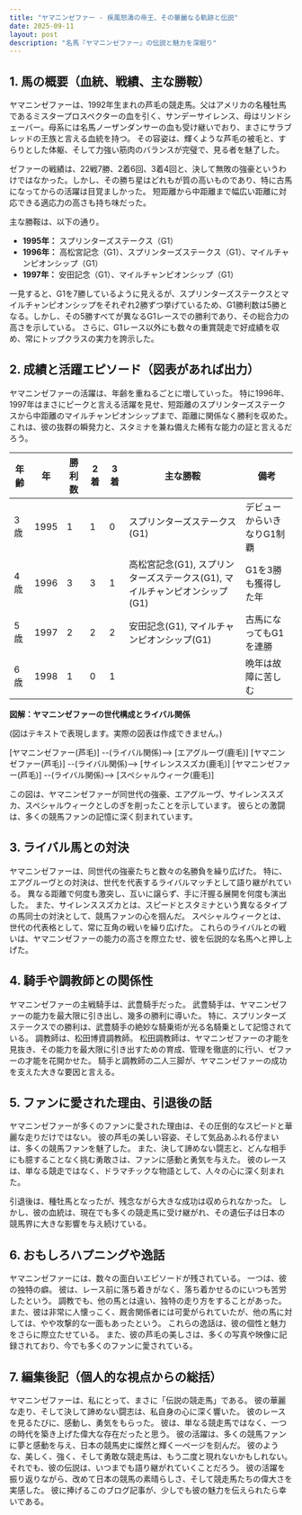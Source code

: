```yaml
---
title: "ヤマニンゼファー - 疾風怒濤の帝王、その華麗なる軌跡と伝説"
date: 2025-09-11
layout: post
description: "名馬『ヤマニンゼファー』の伝説と魅力を深堀り"
---
```


## 1. 馬の概要（血統、戦績、主な勝鞍）

ヤマニンゼファーは、1992年生まれの芦毛の競走馬。父はアメリカの名種牡馬であるミスタープロスペクターの血を引く、サンデーサイレンス、母はリンドシェーバー。母系には名馬ノーザンダンサーの血も受け継いでおり、まさにサラブレッドの王族と言える血統を持つ。  その容姿は、輝くような芦毛の被毛と、すらりとした体躯、そして力強い筋肉のバランスが完璧で、見る者を魅了した。

ゼファーの戦績は、22戦7勝、2着6回、3着4回と、決して無敗の強豪というわけではなかった。しかし、その勝ち星はどれもが質の高いものであり、特に古馬になってからの活躍は目覚ましかった。  短距離から中距離まで幅広い距離に対応できる適応力の高さも持ち味だった。

主な勝鞍は、以下の通り。

* **1995年：** スプリンターズステークス（G1）
* **1996年：** 高松宮記念（G1）、スプリンターズステークス（G1）、マイルチャンピオンシップ（G1）
* **1997年：** 安田記念（G1）、マイルチャンピオンシップ（G1）


一見すると、G1を7勝しているように見えるが、スプリンターズステークスとマイルチャンピオンシップをそれぞれ2勝ずつ挙げているため、G1勝利数は5勝となる。しかし、その5勝すべてが異なるG1レースでの勝利であり、その総合力の高さを示している。  さらに、G1レース以外にも数々の重賞競走で好成績を収め、常にトップクラスの実力を誇示した。


## 2. 成績と活躍エピソード（図表があれば出力）

ヤマニンゼファーの活躍は、年齢を重ねるごとに増していった。  特に1996年、1997年はまさにピークと言える活躍を見せ、短距離のスプリンターズステークスから中距離のマイルチャンピオンシップまで、距離に関係なく勝利を収めた。  これは、彼の抜群の瞬発力と、スタミナを兼ね備えた稀有な能力の証と言えるだろう。

| 年齢 | 年  | 勝利数 | 2着 | 3着 | 主な勝鞍 | 備考 |
|---|---|---|---|---|---|---|
| 3歳 | 1995 | 1 | 1 | 0 | スプリンターズステークス(G1) |  デビューからいきなりG1制覇 |
| 4歳 | 1996 | 3 | 3 | 1 | 高松宮記念(G1), スプリンターズステークス(G1), マイルチャンピオンシップ(G1) |  G1を3勝も獲得した年 |
| 5歳 | 1997 | 2 | 2 | 2 | 安田記念(G1), マイルチャンピオンシップ(G1) |  古馬になってもG1を連勝 |
| 6歳 | 1998 | 1 | 0 | 1 |  |  晩年は故障に苦しむ |


**図解：ヤマニンゼファーの世代構成とライバル関係**

(図はテキストで表現します。実際の図表は作成できません。)

[ヤマニンゼファー(芦毛)] --(ライバル関係)--> [エアグルーヴ(鹿毛)]
[ヤマニンゼファー(芦毛)] --(ライバル関係)--> [サイレンススズカ(鹿毛)]
[ヤマニンゼファー(芦毛)] --(ライバル関係)--> [スペシャルウィーク(鹿毛)]

この図は、ヤマニンゼファーが同世代の強豪、エアグルーヴ、サイレンススズカ、スペシャルウィークとしのぎを削ったことを示しています。  彼らとの激闘は、多くの競馬ファンの記憶に深く刻まれています。


## 3. ライバル馬との対決

ヤマニンゼファーは、同世代の強豪たちと数々の名勝負を繰り広げた。  特に、エアグルーヴとの対決は、世代を代表するライバルマッチとして語り継がれている。  異なる距離で何度も激突し、互いに譲らず、手に汗握る展開を何度も演出した。  また、サイレンススズカとは、スピードとスタミナという異なるタイプの馬同士の対決として、競馬ファンの心を掴んだ。  スペシャルウィークとは、世代の代表格として、常に互角の戦いを繰り広げた。  これらのライバルとの戦いは、ヤマニンゼファーの能力の高さを際立たせ、彼を伝説的な名馬へと押し上げた。


## 4. 騎手や調教師との関係性

ヤマニンゼファーの主戦騎手は、武豊騎手だった。  武豊騎手は、ヤマニンゼファーの能力を最大限に引き出し、幾多の勝利に導いた。  特に、スプリンターズステークスでの勝利は、武豊騎手の絶妙な騎乗術が光る名騎乗として記憶されている。  調教師は、松田博資調教師。  松田調教師は、ヤマニンゼファーの才能を見抜き、その能力を最大限に引き出すための育成、管理を徹底的に行い、ゼファーの才能を花開かせた。  騎手と調教師の二人三脚が、ヤマニンゼファーの成功を支えた大きな要因と言える。


## 5. ファンに愛された理由、引退後の話

ヤマニンゼファーが多くのファンに愛された理由は、その圧倒的なスピードと華麗な走りだけではない。  彼の芦毛の美しい容姿、そして気品あふれる佇まいは、多くの競馬ファンを魅了した。  また、決して諦めない闘志と、どんな相手にも臆することなく挑む勇敢さは、ファンに感動と勇気を与えた。  彼のレースは、単なる競走ではなく、ドラマチックな物語として、人々の心に深く刻まれた。

引退後は、種牡馬となったが、残念ながら大きな成功は収められなかった。  しかし、彼の血統は、現在でも多くの競走馬に受け継がれ、その遺伝子は日本の競馬界に大きな影響を与え続けている。


## 6. おもしろハプニングや逸話

ヤマニンゼファーには、数々の面白いエピソードが残されている。  一つは、彼の独特の癖。  彼は、レース前に落ち着きがなく、落ち着かせるのにいつも苦労したという。  調教でも、他の馬とは違い、独特の走り方をすることがあった。  また、彼は非常に人懐っこく、厩舎関係者には可愛がられていたが、他の馬に対しては、やや攻撃的な一面もあったという。  これらの逸話は、彼の個性と魅力をさらに際立たせている。  また、彼の芦毛の美しさは、多くの写真や映像に記録されており、今でも多くのファンに愛されている。


## 7. 編集後記（個人的な視点からの総括）

ヤマニンゼファーは、私にとって、まさに「伝説の競走馬」である。  彼の華麗な走り、そして決して諦めない闘志は、私自身の心に深く響いた。  彼のレースを見るたびに、感動し、勇気をもらった。  彼は、単なる競走馬ではなく、一つの時代を築き上げた偉大な存在だったと思う。  彼の活躍は、多くの競馬ファンに夢と感動を与え、日本の競馬史に燦然と輝く一ページを刻んだ。  彼のような、美しく、強く、そして勇敢な競走馬は、もう二度と現れないかもしれない。  それでも、彼の伝説は、いつまでも語り継がれていくことだろう。  彼の活躍を振り返りながら、改めて日本の競馬の素晴らしさ、そして競走馬たちの偉大さを実感した。  彼に捧げるこのブログ記事が、少しでも彼の魅力を伝えられたら幸いである。
